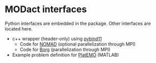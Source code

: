 # MODact interfaces

Python interfaces are embedded in the package. Other interfaces are located
here.

* c++ wrapper (header-only) using [pybind11](https://github.com/pybind/pybind11)
  * Code for [NOMAD](https://www.gerad.ca/nomad/) (optional parallelization through MPI)
  * Code for [Borg](http://borgmoea.org) (parallelization through MPI)
* Example problem definition for [PlatEMO](https://github.com/BIMK/PlatEMO) (MATLAB)

